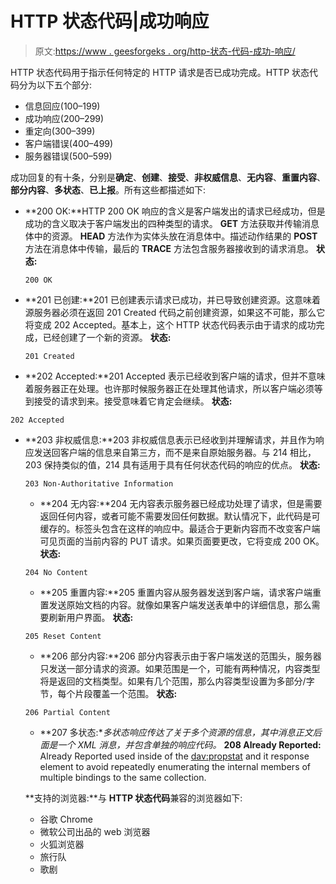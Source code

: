 # HTTP 状态代码|成功响应

> 原文:[https://www . geesforgeks . org/http-状态-代码-成功-响应/](https://www.geeksforgeeks.org/http-status-codes-successful-responses/)

HTTP 状态代码用于指示任何特定的 HTTP 请求是否已成功完成。HTTP 状态代码分为以下五个部分:

*   信息回应(100–199)
*   成功响应(200–299)
*   重定向(300–399)
*   客户端错误(400–499)
*   服务器错误(500–599)

成功回复的有十条，分别是**确定**、**创建**、**接受**、**非权威信息**、**无内容**、**重置内容**、**部分内容**、**多状态**、**已上报**。所有这些都描述如下:

*   **200 OK:**HTTP 200 OK 响应的含义是客户端发出的请求已经成功，但是成功的含义取决于客户端发出的四种类型的请求。 **GET** 方法获取并传输消息体中的资源。 **HEAD** 方法作为实体头放在消息体中。描述动作结果的 **POST** 方法在消息体中传输，最后的 **TRACE** 方法包含服务器接收到的请求消息。
    **状态:**

    ```
    200 OK
    ```

*   **201 已创建:**201 已创建表示请求已成功，并已导致创建资源。这意味着源服务器必须在返回 201 Created 代码之前创建资源，如果这不可能，那么它将变成 202 Accepted。基本上，这个 HTTP 状态代码表示由于请求的成功完成，已经创建了一个新的资源。
    **状态:**

    ```
    201 Created
    ```

*   **202 Accepted:**201 Accepted 表示已经收到客户端的请求，但并不意味着服务器正在处理。也许那时候服务器正在处理其他请求，所以客户端必须等到接受的请求到来。接受意味着它肯定会继续。
    **状态:**

```
202 Accepted
```

*   **203 非权威信息:**203 非权威信息表示已经收到并理解请求，并且作为响应发送回客户端的信息来自第三方，而不是来自原始服务器。与 214 相比，203 保持类似的值，214 具有适用于具有任何状态代码的响应的优点。
    **状态:**

    ```
    203 Non-Authoritative Information
    ```

    *   **204 无内容:**204 无内容表示服务器已经成功处理了请求，但是需要返回任何内容，或者可能不需要发回任何数据。默认情况下，此代码是可缓存的。标签头包含在这样的响应中。最适合于更新内容而不改变客户端可见页面的当前内容的 PUT 请求。如果页面要更改，它将变成 200 OK。
    **状态:**

    ```
    204 No Content
    ```

    *   **205 重置内容:**205 重置内容从服务器发送到客户端，请求客户端重置发送原始文档的内容。就像如果客户端发送表单中的详细信息，那么需要刷新用户界面。
    **状态:**

    ```
    205 Reset Content
    ```

    *   **206 部分内容:**206 部分内容表示由于客户端发送的范围头，服务器只发送一部分请求的资源。如果范围是一个，可能有两种情况，内容类型将是返回的文档类型。如果有几个范围，那么内容类型设置为多部分/字节，每个片段覆盖一个范围。
    **状态:**

    ```
    206 Partial Content
    ```

    *   **207 多状态:**多状态响应传达了关于多个资源的信息，其中消息正文后面是一个 XML 消息，并包含单独的响应代码。*   **208 Already Reported:** Already Reported used inside of the <dav:propstat> and it response element to avoid repeatedly enumerating the internal members of multiple bindings to the same collection.

    **支持的浏览器:**与 **HTTP 状态代码**兼容的浏览器如下:

    *   谷歌 Chrome
    *   微软公司出品的 web 浏览器
    *   火狐浏览器
    *   旅行队
    *   歌剧